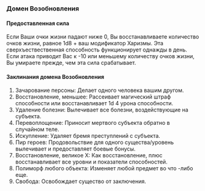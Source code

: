 ### Домен Возобновления
#### Предоставленная сила
Если Ваши очки жизни падают ниже 0, Вы восстанавливаете количество очков жизни, равное 1d8 + ваш модификатор Харизмы. Эта сверхъествественная способность функционирует однажды в день. Если атака приводит Вас к -10 или меньшему количеству очков жизни, Вы умираете прежде, чем эта сила срабатывает.
#### Заклинания домена Возобновления
1. Зачарование персоны: Делает одного человека вашим другом.
2. Восстановление, меньшее: Рассеивает магический штраф способности или восстанавливает 1d 4 урона способности.
3. Удаление болезни: Вылечивает все болезни, воздействующие на субъекта.
4. Перевоплощение: Приносит мертвого субъекта обратно в случайном теле.
5. Искупление: Удаляет бремя преступлений с субъекта.
6. Пир героев: Продовольствие для одного существа/уровень вылечивает и предоставляет боевые бонусы.
7. Восстановление, великое Х: Как восстановление, плюс восстанавливает все уровни и показатели способностей.
8. Полиморф любого объекта: Изменяет любой предмет во что -либо еще.
9. Свобода: Освобождает существо от заключения.

